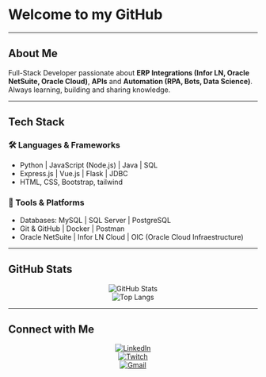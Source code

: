 #  Welcome to my GitHub

---

##  About Me
Full-Stack Developer passionate about **ERP Integrations (Infor LN, Oracle NetSuite, Oracle Cloud)**, **APIs** and **Automation (RPA, Bots, Data Science)**.  
Always learning, building and sharing knowledge.  

---

## Tech Stack

### 🛠️ Languages & Frameworks
- Python | JavaScript (Node.js) |  Java |  SQL  
-  Express.js |  Vue.js |  Flask | JDBC  
-  HTML, CSS, Bootstrap, tailwind  

### 🔧 Tools & Platforms
-  Databases: MySQL | SQL Server | PostgreSQL  
-  Git & GitHub |  Docker |  Postman  
-  Oracle NetSuite | Infor LN Cloud | OIC (Oracle Cloud Infraestructure)

---

##  GitHub Stats

<div align="center">

![GitHub Stats](https://github-readme-stats.vercel.app/api?username=ArthurMassimetti&show_icons=true&theme=tokyonight&hide_border=true)  
![Top Langs](https://github-readme-stats.vercel.app/api/top-langs/?username=ArthurMassimetti&layout=compact&theme=tokyonight&hide_border=true)  

</div>

---

## Connect with Me

<div align="center">

[![LinkedIn](https://img.shields.io/badge/LinkedIn-0077B5?style=for-the-badge&logo=linkedin&logoColor=white)](https://www.linkedin.com/in/arthurmassimetti/)  
[![Twitch](https://img.shields.io/badge/Twitch-9146FF?style=for-the-badge&logo=twitch&logoColor=white)](https://www.twitch.tv/arthurmassimetti)  
[![Gmail](https://img.shields.io/badge/Gmail-D14836?style=for-the-badge&logo=gmail&logoColor=white)](mailto:arthursartori27@gmail.com)

</div>
